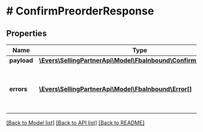 # # ConfirmPreorderResponse

## Properties

Name | Type | Description | Notes
------------ | ------------- | ------------- | -------------
**payload** | [**\Evers\SellingPartnerApi\Model\FbaInbound\ConfirmPreorderResult**](ConfirmPreorderResult.md) |  | [optional]
**errors** | [**\Evers\SellingPartnerApi\Model\FbaInbound\Error[]**](Error.md) | A list of error responses returned when a request is unsuccessful. | [optional]

[[Back to Model list]](../../README.md#models) [[Back to API list]](../../README.md#endpoints) [[Back to README]](../../README.md)
